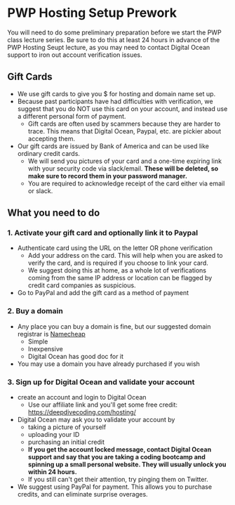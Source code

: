 # PWP Hosting Setup Prework
You will need to do some preliminary preparation before we start the PWP class lecture series.  Be sure to do this at least 24 hours in advance of the PWP Hosting Seupt lecture, as you may need to contact Digital Ocean support to iron out account verification issues. 

## Gift Cards
- We use gift cards to give you $ for hosting and domain name set up.
- Because past participants have had difficulties with verification, we suggest that you do NOT use this card on your account, and instead use a different personal form of payment.
    - Gift cards are often used by scammers because they are harder to trace.  This means that Digital Ocean, Paypal, etc. are pickier about accepting them.
- Our gift cards are issued by Bank of America and can be used like ordinary credit cards.
    - We will send you pictures of your card and a one-time expiring link with your security code via slack/email.  **These will be deleted, so make sure to record them in your password manager.**
    - You are required to acknowledge receipt of the card either via email or slack.

## What you need to do
### 1. Activate your gift card and optionally link it to Paypal
- Authenticate card using the URL on the letter OR phone verification
    - Add your address on the card.  This will help when you are asked to verify the card, and is required if you choose to link your card.
    - We suggest doing this at home, as a whole lot of verifications coming from the same IP address or location can be flagged by credit card companies as suspicious.
- Go to PayPal and add the gift card as a method of payment

### 2. Buy a domain
- Any place you can buy a domain is fine, but our suggested domain registrar is [Namecheap](https://www.namecheap.com/)
    - Simple
    - Inexpensive
    - Digital Ocean has good doc for it
- You may use a domain you have already purchased if you wish

### 3. Sign up for Digital Ocean and validate your account
- create an account and login to Digital Ocean
    - Use our affiliate link and you'll get some free credit: https://deepdivecoding.com/hosting/
- Digital Ocean may ask you to validate your account by 
    - taking a picture of yourself
    - uploading your ID
    - purchasing an initial credit
    - **If you get the account locked message, contact Digital Ocean support and say that you are taking a coding bootcamp and spinning up a small personal website.  They will usually unlock you within 24 hours.**
    - If you still can't get their attention, try pinging them on Twitter.
- We suggest using PayPal for payment.  This allows you to purchase credits, and can eliminate surprise overages.
